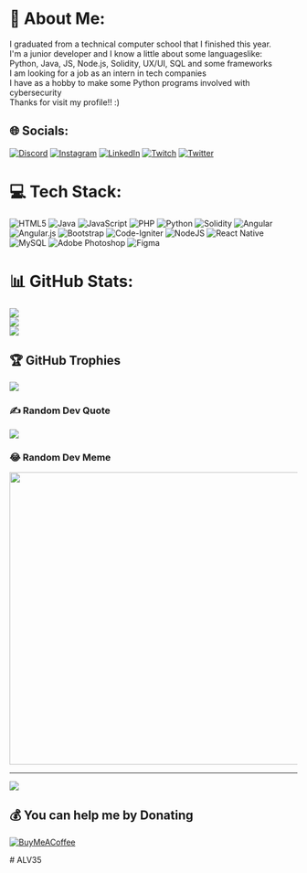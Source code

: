# 💫 About Me:
I graduated from a technical computer school that I finished this year.<br>I'm a junior developer and I know a little about some languages ​​like:<br>Python, Java, JS, Node.js, Solidity, UX/UI, SQL and some frameworks<br>I am looking for a job as an intern in tech companies<br>I have as a hobby to make some Python programs involved with cybersecurity<br>Thanks for visit my profile!! :) 


## 🌐 Socials:
[![Discord](https://img.shields.io/badge/Discord-%237289DA.svg?logo=discord&logoColor=white)](https://discord.gg/kQzvsucy) [![Instagram](https://img.shields.io/badge/Instagram-%23E4405F.svg?logo=Instagram&logoColor=white)](https://instagram.com/v_alv3s) [![LinkedIn](https://img.shields.io/badge/LinkedIn-%230077B5.svg?logo=linkedin&logoColor=white)](https://www.linkedin.com/in/vinicius-alves-859a76224/) [![Twitch](https://img.shields.io/badge/Twitch-%239146FF.svg?logo=Twitch&logoColor=white)](https://twitch.tv/alv3s_55) [![Twitter](https://img.shields.io/badge/Twitter-%231DA1F2.svg?logo=Twitter&logoColor=white)](https://twitter.com/ALV3S) 

# 💻 Tech Stack:
![HTML5](https://img.shields.io/badge/html5-%23E34F26.svg?style=for-the-badge&logo=html5&logoColor=white) ![Java](https://img.shields.io/badge/java-%23ED8B00.svg?style=for-the-badge&logo=java&logoColor=white) ![JavaScript](https://img.shields.io/badge/javascript-%23323330.svg?style=for-the-badge&logo=javascript&logoColor=%23F7DF1E) ![PHP](https://img.shields.io/badge/php-%23777BB4.svg?style=for-the-badge&logo=php&logoColor=white) ![Python](https://img.shields.io/badge/python-3670A0?style=for-the-badge&logo=python&logoColor=ffdd54) ![Solidity](https://img.shields.io/badge/Solidity-%23363636.svg?style=for-the-badge&logo=solidity&logoColor=white) ![Angular](https://img.shields.io/badge/angular-%23DD0031.svg?style=for-the-badge&logo=angular&logoColor=white) ![Angular.js](https://img.shields.io/badge/angular.js-%23E23237.svg?style=for-the-badge&logo=angularjs&logoColor=white) ![Bootstrap](https://img.shields.io/badge/bootstrap-%23563D7C.svg?style=for-the-badge&logo=bootstrap&logoColor=white) ![Code-Igniter](https://img.shields.io/badge/CodeIgniter-%23EF4223.svg?style=for-the-badge&logo=codeIgniter&logoColor=white) ![NodeJS](https://img.shields.io/badge/node.js-6DA55F?style=for-the-badge&logo=node.js&logoColor=white) ![React Native](https://img.shields.io/badge/react_native-%2320232a.svg?style=for-the-badge&logo=react&logoColor=%2361DAFB) ![MySQL](https://img.shields.io/badge/mysql-%2300f.svg?style=for-the-badge&logo=mysql&logoColor=white) ![Adobe Photoshop](https://img.shields.io/badge/adobephotoshop-%2331A8FF.svg?style=for-the-badge&logo=adobephotoshop&logoColor=white) 	![Figma](https://img.shields.io/badge/figma-%23F24E1E.svg?style=for-the-badge&logo=figma&logoColor=white)
  
# 📊 GitHub Stats:
![](https://github-readme-stats.vercel.app/api/?username=ALV35&theme=merko&hide_border=false&include_all_commits=true&count_private=false)<br/>
![](https://github-readme-streak-stats.herokuapp.com/?user=ALV35&theme=merko&hide_border=false)<br/>
![](https://github-readme-stats.vercel.app/api/top-langs/?username=ALV35&theme=merko&hide_border=false&include_all_commits=true&count_private=false&layout=compact)

## 🏆 GitHub Trophies
![](https://github-profile-trophy.vercel.app/?username=ALV35&theme=onestar&no-frame=false&no-bg=false&margin-w=4)

### ✍️ Random Dev Quote
![](https://quotes-github-readme.vercel.app/api?type=horizontal&theme=merko)

### 😂 Random Dev Meme
<img src="https://random-memer.herokuapp.com/" width="512px"/>

---
[![](https://visitcount.itsvg.in/api?id=ALV35&icon=5&color=12)](https://visitcount.itsvg.in)

  ## 💰 You can help me by Donating
  [![BuyMeACoffee](https://img.shields.io/badge/Buy%20Me%20a%20Coffee-ffdd00?style=for-the-badge&logo=buy-me-a-coffee&logoColor=black)]([https://buymeacoffee.com/https://www.buymeacoffee.com/ALV3S]) 

  
<!-- Proudly created with GPRM ( https://gprm.itsvg.in ) --># ALV35
